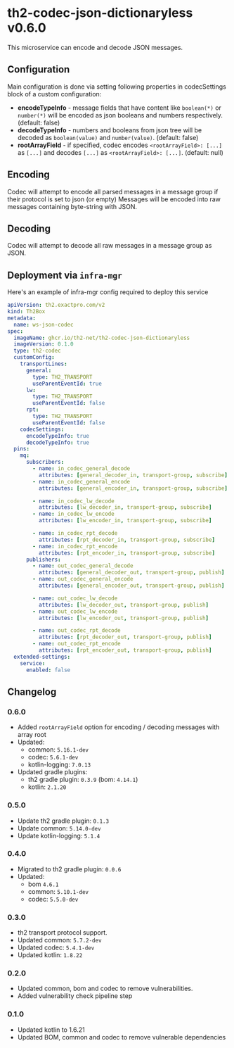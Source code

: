 # th2-codec-json-dictionaryless v0.6.0
This microservice can encode and decode JSON messages.

## Configuration
Main configuration is done via setting following properties in codecSettings block of a custom configuration:
- **encodeTypeInfo** - message fields that have content like `boolean(*)` or `number(*)` will be encoded as json booleans and numbers respectively. (default: false)
- **decodeTypeInfo** - numbers and booleans from json tree will be decoded as `boolean(value)` and `number(value)`. (default: false)
- **rootArrayField** - if specified, codec encodes `<rootArrayField>: [...]` as `[...]` and decodes `[...]` as `<rootArrayField>: [...]`. (default: null)

## Encoding
Codec will attempt to encode all parsed messages in a message group if their protocol is set to json (or empty)
Messages will be encoded into raw messages containing byte-string with JSON.

## Decoding
Codec will attempt to decode all raw messages in a message group as JSON.

## Deployment via `infra-mgr`
Here's an example of infra-mgr config required to deploy this service

```yaml
apiVersion: th2.exactpro.com/v2
kind: Th2Box
metadata:
  name: ws-json-codec
spec:
  imageName: ghcr.io/th2-net/th2-codec-json-dictionaryless
  imageVersion: 0.1.0
  type: th2-codec
  customConfig:
    transportLines:
      general:
        type: TH2_TRANSPORT
        useParentEventId: true
      lw:
        type: TH2_TRANSPORT
        useParentEventId: false
      rpt:
        type: TH2_TRANSPORT
        useParentEventId: false
    codecSettings:
      encodeTypeInfo: true
      decodeTypeInfo: true
  pins:
    mq:
      subscribers:
        - name: in_codec_general_decode
          attributes: [general_decoder_in, transport-group, subscribe]
        - name: in_codec_general_encode
          attributes: [general_encoder_in, transport-group, subscribe]

        - name: in_codec_lw_decode
          attributes: [lw_decoder_in, transport-group, subscribe]
        - name: in_codec_lw_encode
          attributes: [lw_encoder_in, transport-group, subscribe]

        - name: in_codec_rpt_decode
          attributes: [rpt_decoder_in, transport-group, subscribe]
        - name: in_codec_rpt_encode
          attributes: [rpt_encoder_in, transport-group, subscribe]
      publishers:
        - name: out_codec_general_decode
          attributes: [general_decoder_out, transport-group, publish]
        - name: out_codec_general_encode
          attributes: [general_encoder_out, transport-group, publish]

        - name: out_codec_lw_decode
          attributes: [lw_decoder_out, transport-group, publish]
        - name: out_codec_lw_encode
          attributes: [lw_encoder_out, transport-group, publish]

        - name: out_codec_rpt_decode
          attributes: [rpt_decoder_out, transport-group, publish]
        - name: out_codec_rpt_encode
          attributes: [rpt_encoder_out, transport-group, publish]
  extended-settings:
    service:
      enabled: false
```

## Changelog

### 0.6.0

+ Added `rootArrayField` option for encoding / decoding messages with array root
+ Updated:
  + common: `5.16.1-dev`
  + codec: `5.6.1-dev`
  + kotlin-logging: `7.0.13`
+ Updated gradle plugins:
  + th2 gradle plugin: `0.3.9` (bom: `4.14.1`)
  + kotlin: `2.1.20`

### 0.5.0

+ Update th2 gradle plugin: `0.1.3`
+ Update common: `5.14.0-dev`
+ Update kotlin-logging: `5.1.4`

### 0.4.0
+ Migrated to th2 gradle plugin: `0.0.6`
+ Updated:
    + bom `4.6.1`
    + common: `5.10.1-dev`
    + codec: `5.5.0-dev`

### 0.3.0
+ th2 transport protocol support.
+ Updated common: `5.7.2-dev`
+ Updated codec: `5.4.1-dev`
+ Updated kotlin: `1.8.22`

### 0.2.0
+ Updated common, bom and codec to remove vulnerabilities.
+ Added vulnerability check pipeline step

### 0.1.0
+ Updated kotlin to 1.6.21
+ Updated BOM, common and codec to remove vulnerable dependencies